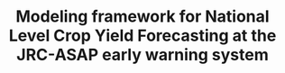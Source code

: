 ---
title: 'Modeling framework for National Level Crop Yield Forecasting at the JRC-ASAP early warning system' 
logo: 'h2020.webp'
pi: ''
uvpi: 'Maria Piles'
years: '2024'
website: 'https://agricultural-production-hotspots.ec.europa.eu/files/technical_note_on_large_scale_yield_forecasting_v1.0.pdf'
funding_source: 'Joint Research Center - European Commission'
role: ''
project_type: ''
partners: []
weight: 2
---